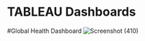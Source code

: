 # TABLEAU Dashboards
#Global Health Dashboard
![Screenshot (410)](https://user-images.githubusercontent.com/91020553/231289189-c82ea3a5-ca79-4d6c-9789-df0c6843a9cb.png)

